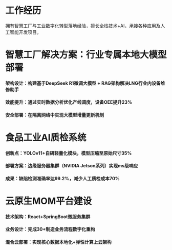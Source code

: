 # 工作经历

拥有智慧工厂与工业数字化转型落地经验，擅长全栈技术+AI，承接各种应用及人工智能开发项目。

# 智慧工厂解决方案：行业专属本地大模型部署
#### 架构设计：构建基于DeepSeek R1微调大模型 + RAG架构解决LNG行业内设备维修助手
#### 效能提升：通过实时数据分析优化产线调度，设备OEE提升23%
#### 安全部署：在隔离网络中实现大模型增量更新机制

# 食品工业AI质检系统
#### 创新点：YOLOv11+自研轻量化模块，模型压缩至原始尺寸35%
#### 部署方案：边缘服务器集群（NVIDIA Jetson系列）实现ms级响应
#### 成果：缺陷检测准确率达99.2%，减少人工质检成本70%

# 云原生MOM平台建设
#### 技术架构：React+SpringBoot微服务集群
#### 业务设计：完成30+制造业务流程数字化重构
#### 混合云部署：实现核心数据本地化+弹性计算上云架构
